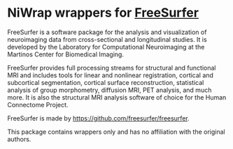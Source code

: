 # NiWrap wrappers for [FreeSurfer](https://github.com/freesurfer/freesurfer)

FreeSurfer is a software package for the analysis and visualization of neuroimaging data from cross-sectional and longitudinal studies. It is developed by the Laboratory for Computational Neuroimaging at the Martinos Center for Biomedical Imaging.

FreeSurfer provides full processing streams for structural and functional MRI and includes tools for linear and nonlinear registration, cortical and subcortical segmentation, cortical surface reconstruction, statistical analysis of group morphometry, diffusion MRI, PET analysis, and much more. It is also the structural MRI analysis software of choice for the Human Connectome Project.

FreeSurfer is made by https://github.com/freesurfer/freesurfer.

This package contains wrappers only and has no affiliation with the original authors.
